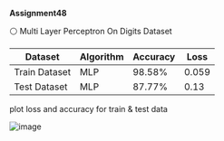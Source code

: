  **Assignment48**

⚪ Multi Layer Perceptron On Digits Dataset

| Dataset       | Algorithm   | Accuracy | Loss      |
| -------       | ---         | ---      | -----     |
| Train Dataset |    MLP      | 98.58%   | 0.059     |
| Test Dataset  |    MLP      | 87.77%   | 0.13      |


 
plot loss and accuracy for train & test data

![image](https://github.com/SajedehGharabadian/Machine_Learning_Pylearn7/assets/76538787/9765988e-0190-43be-92b0-4fe7477a09a4)
